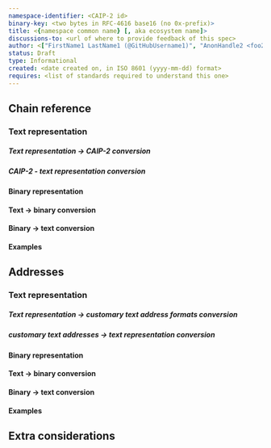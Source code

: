 ```yaml
---
namespace-identifier: <CAIP-2 id>
binary-key: <two bytes in RFC-4616 base16 (no 0x-prefix)>
title: <{namespace common name} [, aka ecosystem name]>
discussions-to: <url of where to provide feedback of this spec>
author: <["FirstName1 LastName1 (@GitHubUsername1)", "AnonHandle2 <foo2@bar.com>"]>
status: Draft
type: Informational
created: <date created on, in ISO 8601 (yyyy-mm-dd) format>
requires: <list of standards required to understand this one>
---
```


## Chain reference

### Text representation

<!-- a description of the format of chain namespace + reference intended for the text representation of ERC-7930 Interoperable Addresses -->
<!-- MUST include how to represent the ChainType without a reference, since that is supported by [ERC-7930] -->

##### Text representation -> CAIP-2 conversion

<!-- instructions for how to convert from the above to a CAIP-2 string -->

##### CAIP-2 - text representation conversion

<!-- instructions for how to convert from a CAIP-2 string to the Interoperable Address format -->

#### Binary representation

<!-- description of how will chain references be laid out in binary Interoperable Addresses' `ChainReference` field -->

#### Text -> binary conversion

<!-- instructions for converting from the text representation to the binary one -->

#### Binary -> text conversion

<!-- instructions for converting from the text representation to the binary one -->

#### Examples

## Addresses

### Text representation

<!-- a description of the format of addresses intended for the text representation of ERC-7930 Interoperable Addresses -->

##### Text representation -> customary text address formats conversion

<!-- instructions for how to convert from the above to the address formats normally used in the ecosystem -->
<!-- MUST cover all address types used in the ecosystem -->

##### customary text addresses -> text representation conversion

<!-- instructions for how to convert from text address normally used in the ecosystem to the Interoperable Address format -->
<!-- MUST cover all address types used in the ecosystem -->

#### Binary representation

<!-- description of how will addresses be laid out in binary Interoperable Addresses' `Address` field -->

#### Text -> binary conversion

<!-- instructions for converting from the text representation to the binary one -->

#### Binary -> text conversion

<!-- instructions for converting from the text representation to the binary one -->

#### Examples

## Extra considerations

<!-- Anything that is particular to this namespace and of interest to users, such as not being able to satisfy canonicity requirements -->
